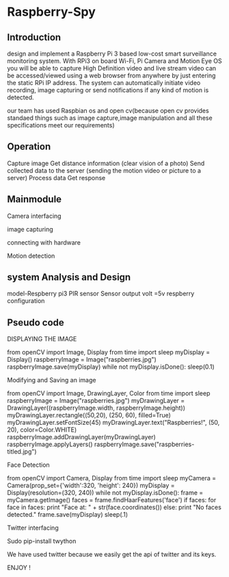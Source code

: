# Raspberry-Spy

## Introduction

design and implement a Raspberry Pi 3 based low-cost smart surveillance monitoring system. 
With RPi3 on board Wi-Fi, Pi Camera and Motion Eye OS you will be able to capture High Definition video and live stream video can be accessed/viewed using a web browser from anywhere by just entering the static RPi IP address.
The system can automatically initiate video recording, image capturing or send notifications if any kind of motion is detected.

our team has used Raspbian os and open cv(because open cv provides standaed things such as image capture,image manipulation and all these specifications meet our requirements)

## Operation

Capture image
Get distance information (clear vision of a photo)
Send collected data to the server (sending the motion video or picture to a server)
Process data
Get response 

## Mainmodule

 Camera interfacing
 
 image capturing
 
 connecting with hardware
 
 Motion detection

## system Analysis and Design

model-Respberry pi3
PIR sensor
Sensor output volt =5v
respberry configuration

## Pseudo code

DISPLAYING THE IMAGE

from openCV import Image, Display
from time import sleep 
myDisplay = Display() 
raspberryImage = Image("raspberries.jpg") 
raspberryImage.save(myDisplay) 
while not myDisplay.isDone(): 
sleep(0.1) 

Modifying and Saving an image

from openCV import Image, DrawingLayer, Color 
from time import sleep 
raspberryImage = Image("raspberries.jpg") 
myDrawingLayer = DrawingLayer((raspberryImage.width, raspberryImage.height)) 
myDrawingLayer.rectangle((50,20), (250, 60), filled=True) 
myDrawingLayer.setFontSize(45) 
myDrawingLayer.text("Raspberries!", (50, 20), color=Color.WHITE) 
raspberryImage.addDrawingLayer(myDrawingLayer) 
raspberryImage.applyLayers() 
raspberryImage.save("raspberries-titled.jpg") 

Face Detection

from openCV import Camera, Display 
from time import sleep 
myCamera = Camera(prop_set={'width':320, 'height': 240}) 
myDisplay = Display(resolution=(320, 240)) 
while not myDisplay.isDone(): 
frame = myCamera.getImage() 
faces = frame.findHaarFeatures('face') 
if faces: 
for face in faces: 
print "Face at: " + str(face.coordinates()) 
else: 
print "No faces detected." 
           frame.save(myDisplay) 
 sleep(.1)  

Twitter interfacing

Sudo pip-install twython

We have used twitter because we easily get the api of twitter and its keys.

ENJOY !
